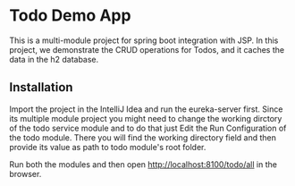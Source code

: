 # Todo Demo App

This is a multi-module project for spring boot integration with JSP. In this project, we demonstrate the CRUD operations for Todos, and it caches the data in the h2 database. 

## Installation

Import the project in the IntelliJ Idea and run the eureka-server first. Since its multiple module project you might need to change the working dirctory of the todo service module and to do that just Edit the Run Configuration of the todo module. There you will find the working directory field and then provide its value as path to todo module's root folder.

Run both the modules and then open [http://localhost:8100/todo/all](http://localhost:8100/todo/all) in the browser.
